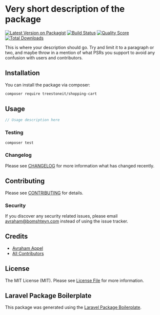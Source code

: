 # Very short description of the package

[![Latest Version on Packagist](https://img.shields.io/packagist/v/treestoneit/shopping-cart.svg?style=flat-square)](https://packagist.org/packages/treestoneit/shopping-cart)
[![Build Status](https://img.shields.io/travis/treestoneit/shopping-cart/master.svg?style=flat-square)](https://travis-ci.org/treestoneit/shopping-cart)
[![Quality Score](https://img.shields.io/scrutinizer/g/treestoneit/shopping-cart.svg?style=flat-square)](https://scrutinizer-ci.com/g/treestoneit/shopping-cart)
[![Total Downloads](https://img.shields.io/packagist/dt/treestoneit/shopping-cart.svg?style=flat-square)](https://packagist.org/packages/treestoneit/shopping-cart)

This is where your description should go. Try and limit it to a paragraph or two, and maybe throw in a mention of what PSRs you support to avoid any confusion with users and contributors.

## Installation

You can install the package via composer:

```bash
composer require treestoneit/shopping-cart
```

## Usage

``` php
// Usage description here
```

### Testing

``` bash
composer test
```

### Changelog

Please see [CHANGELOG](CHANGELOG.md) for more information what has changed recently.

## Contributing

Please see [CONTRIBUTING](CONTRIBUTING.md) for details.

### Security

If you discover any security related issues, please email avraham@bomshteyn.com instead of using the issue tracker.

## Credits

- [Avraham Appel](https://github.com/treestoneit)
- [All Contributors](../../contributors)

## License

The MIT License (MIT). Please see [License File](LICENSE.md) for more information.

## Laravel Package Boilerplate

This package was generated using the [Laravel Package Boilerplate](https://laravelpackageboilerplate.com).